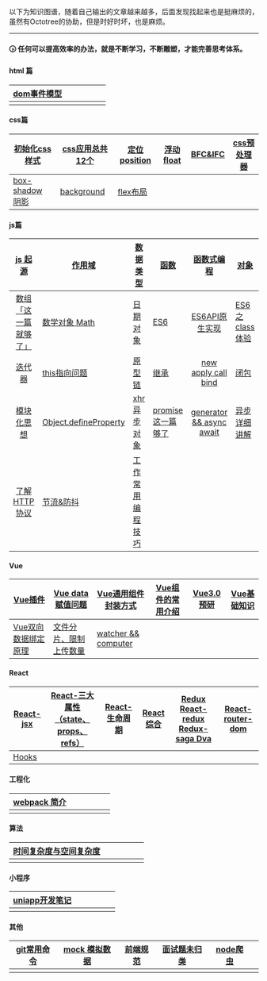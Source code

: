 以下为知识图谱，随着自己输出的文章越来越多，后面发现找起来也是挺麻烦的，虽然有Octotree的协助，但是时好时坏，也是麻烦。
- - -

#### 🕟  任何可以提高效率的办法，就是不断学习，不断雕塑，才能完善思考体系。

#### html 篇

|[dom事件模型](https://github.com/aatoe/technical-article/blob/master/2019%E5%B9%B4/10%E6%9C%88/%E4%BA%8B%E4%BB%B6%E6%A8%A1%E5%9E%8B.md)|      |      |      |      |      |
|:-|:-:|-:|--|--|--|
|                                                              ||||||

#### css篇

| [初始化css样式](https://github.com/aatoe/technical-article/blob/master/2019%E5%B9%B4/10%E6%9C%88/base.css) | [css应用总共12个](https://github.com/aatoe/technical-article/blob/master/2019%E5%B9%B4/10%E6%9C%88/%E5%85%B6%E4%BB%96%E7%9A%84%E4%B8%80%E4%BA%9Bcss%E5%B1%9E%E6%80%A7.md) | [定位position](https://github.com/aatoe/technical-article/blob/master/2019%E5%B9%B4/10%E6%9C%88/%E5%AE%9A%E4%BD%8Dposition.md) | [浮动float](https://github.com/aatoe/technical-article/blob/master/2019%E5%B9%B4/10%E6%9C%88/%E6%B5%AE%E5%8A%A8(float).md) | [BFC&IFC](https://github.com/aatoe/technical-article/blob/master/2019%E5%B9%B4/11%E6%9C%88/BFC%26IFC.md) | [css预处理器](https://github.com/aatoe/technical-article/blob/master/2020%E5%B9%B4/3%E6%9C%88/css%E9%A2%84%E5%A4%84%E7%90%86%E5%99%A8.md) |
| ------------------------------------------------------------ | ------------------------------------------------------------ | ------------------------------------------------------------ | ------------------------------------------------------------ | ------------------------------------------------------------ | ------------------------------------------------------------ |
| [box-shadow 阴影](https://github.com/aatoe/technical-article/blob/master/2020%E5%B9%B4/9%E6%9C%88/box-shadow.md) | [background](https://github.com/aatoe/technical-article/blob/master/2020%E5%B9%B4/9%E6%9C%88/background.md) | [flex布局](https://github.com/aatoe/technical-article/blob/master/2020%E5%B9%B4/9%E6%9C%88/flex%E5%B8%83%E5%B1%80.md) |                                                              |                                                              |                                                              |

#### js篇

| [js 起源](https://github.com/aatoe/technical-article/blob/master/2019%E5%B9%B4/8%E6%9C%88/%E5%9B%9E%E9%A1%BEJS%E5%8E%86%E5%8F%B2.md) | [作用域](https://github.com/aatoe/technical-article/blob/master/2020%E5%B9%B4/8%E6%9C%88/%E9%87%8D%E6%96%B0%E8%AE%A4%E8%AF%86%E4%BD%9C%E7%94%A8%E5%9F%9F.md) | [数据类型](https://github.com/aatoe/technical-article/blob/master/2021%E5%B9%B4/1%E6%9C%88/%E6%95%B0%E6%8D%AE%E7%B1%BB%E5%9E%8B.md) | [函数](https://github.com/aatoe/technical-article/blob/master/2020%E5%B9%B4/7%E6%9C%88/%E9%87%8D%E6%96%B0%E7%90%86%E8%A7%A3%E5%87%BD%E6%95%B0.md) | [函数式编程](https://github.com/aatoe/technical-article/blob/master/2019%E5%B9%B4/11%E6%9C%88/arguments%26%E5%87%BD%E6%95%B0%E5%BC%8F%E7%BC%96%E7%A8%8B.md) | [对象](https://github.com/aatoe/technical-article/blob/master/2020%E5%B9%B4/7%E6%9C%88/%E9%87%8D%E6%96%B0%E8%AE%A4%E8%AF%86%E5%AF%B9%E8%B1%A1.md) |
| :----------------------------------------------------------: | ------------------------------------------------------------ | ------------------------------------------------------------ | ------------------------------------------------------------ | :----------------------------------------------------------: | ------------------------------------------------------------ |
| [数组「这一篇就够了」](https://github.com/aatoe/technical-article/blob/master/2021%E5%B9%B4/2%E6%9C%88/%E6%95%B0%E7%BB%84%E3%80%8C%E8%BF%99%E4%B8%80%E7%AF%87%E5%B0%B1%E5%A4%9F%E4%BA%86%E3%80%8D.md) | [数学对象 Math](https://github.com/aatoe/technical-article/blob/master/2019%E5%B9%B4/11%E6%9C%88/%E6%95%B0%E5%AD%A6%E5%AF%B9%E8%B1%A1.md) | [日期对象](https://github.com/aatoe/technical-article/blob/master/2019%E5%B9%B4/11%E6%9C%88/%E6%97%A5%E6%9C%9F%E5%AF%B9%E8%B1%A1.md) | [ES6](https://github.com/aatoe/technical-article/blob/master/2019%E5%B9%B4/10%E6%9C%88/es6.md) | [ES6API原生实现](https://github.com/aatoe/technical-article/blob/master/2019%E5%B9%B4/12%E6%9C%88/ES6%E8%AF%AD%E6%B3%95%E5%8E%9F%E7%94%9F%E5%AE%9E%E7%8E%B0.md) | [ES6之class体验](https://github.com/aatoe/technical-article/blob/master/2019%E5%B9%B4/11%E6%9C%88/%E7%B1%BBclass.md) |
| [迭代器](https://github.com/aatoe/technical-article/blob/master/2020%E5%B9%B4/1%E6%9C%88/%E8%BF%AD%E4%BB%A3%E5%99%A8.md) | [this指向问题](https://github.com/aatoe/technical-article/blob/master/2020%E5%B9%B4/2%E6%9C%88/%E5%8E%9F%E7%94%9F%E5%AE%9E%E7%8E%B0%E6%98%BE%E7%A4%BA%E7%BB%91%E5%AE%9Athis.md) | [原型链](https://github.com/aatoe/technical-article/blob/master/2020%E5%B9%B4/7%E6%9C%88/%E9%87%8D%E6%96%B0%E8%AE%A4%E8%AF%86%E5%8E%9F%E5%9E%8B.md) | [继承](https://github.com/aatoe/technical-article/blob/master/2021%E5%B9%B4/2%E6%9C%88/%E7%BB%A7%E6%89%BF.md) | [new apply call bind](https://github.com/aatoe/technical-article/blob/master/2021%E5%B9%B4/2%E6%9C%88/new%E3%80%81apply%E3%80%81call%E3%80%81bind.md) | [闭包](https://github.com/aatoe/technical-article/blob/master/2021%E5%B9%B4/2%E6%9C%88/%E9%97%AD%E5%8C%85.md) |
| [模块化思想](https://github.com/aatoe/technical-article/blob/master/2019%E5%B9%B4/8%E6%9C%88/%E5%89%8D%E7%AB%AF%E4%B9%8B%E6%A8%A1%E5%9D%97%E5%8C%96.md) | [Object.defineProperty](https://github.com/aatoe/technical-article/blob/master/2020%E5%B9%B4/6%E6%9C%88/Object.defineProperty.md) | [xhr异步对象](https://github.com/aatoe/technical-article/blob/master/2019%E5%B9%B4/11%E6%9C%88/%E5%BC%82%E6%AD%A5%E5%AF%B9%E8%B1%A1XMLHttpRequest.md) | [promise这一篇够了](https://github.com/aatoe/technical-article/blob/master/2020%E5%B9%B4/10%E6%9C%88/promise.md) | [generator && async await](https://github.com/aatoe/technical-article/blob/master/2020%E5%B9%B4/11%E6%9C%88/%E7%94%9F%E6%88%90%E5%99%A8%20&%20async%20await.md) | [异步详细讲解](https://github.com/aatoe/technical-article/blob/master/2019%E5%B9%B4/8%E6%9C%88/%E5%85%B3%E4%BA%8E%E5%BC%82%E6%AD%A5%E7%9A%84%E9%97%AE%E9%A2%98.md) |
| [了解HTTP协议](https://github.com/aatoe/technical-article/blob/master/2019%E5%B9%B4/12%E6%9C%88/http%E5%8F%91%E5%B1%95%E5%8E%86%E7%A8%8B.md) | [节流&防抖](https://github.com/aatoe/technical-article/blob/master/2020%E5%B9%B4/7%E6%9C%88/%E8%8A%82%E6%B5%81%E9%98%B2%E6%8A%96.md) | [工作常用编程技巧](https://github.com/aatoe/technical-article/blob/master/2020%E5%B9%B4/7%E6%9C%88/%E5%B8%B8%E7%94%A8%E7%BC%96%E7%A8%8B%E6%8A%80%E5%B7%A7.md) |                                                              |                                                              |                                                              |

#### Vue

| [Vue插件](https://github.com/aatoe/technical-article/blob/master/2019%E5%B9%B4/11%E6%9C%88/vue%E6%8F%92%E4%BB%B6.md) | [Vue data赋值问题](https://github.com/aatoe/technical-article/blob/master/2020%E5%B9%B4/1%E6%9C%88/vue%E6%95%B0%E7%BB%84%E8%B5%8B%E5%80%BC%E9%97%AE%E9%A2%98.md) | [Vue通用组件封装方式](https://github.com/aatoe/technical-article/blob/master/2020%E5%B9%B4/4%E6%9C%88/Alert) | [Vue组件的常用介绍](https://github.com/aatoe/technical-article/blob/master/2020%E5%B9%B4/4%E6%9C%88/%E7%BB%84%E4%BB%B6.md) | [Vue3.0预研](https://github.com/aatoe/technical-article/blob/master/2020%E5%B9%B4/5%E6%9C%88/Vue3.0%E9%A2%84%E7%A0%94.md) | [Vue基础知识](https://github.com/aatoe/technical-article/blob/master/2020%E5%B9%B4/10%E6%9C%88/vue%E9%97%AE%E7%AD%94%E9%A2%98.md) |
| ------------------------------------------------------------ | ------------------------------------------------------------ | ------------------------------------------------------------ | ------------------------------------------------------------ | ------------------------------------------------------------ | ------------------------------------------------------------ |
| [Vue双向数据绑定原理](https://github.com/aatoe/technical-article/blob/master/2020%E5%B9%B4/12%E6%9C%88/%E5%8F%8C%E5%90%91%E6%95%B0%E6%8D%AE%E7%BB%91%E5%AE%9A.md) | [文件分片、限制上传数量](https://github.com/aatoe/technical-article/blob/master/2021%E5%B9%B4/1%E6%9C%88/%E6%96%87%E4%BB%B6%E4%B8%8A%E4%BC%A0%E5%A4%84%E7%90%86.md) | [watcher && computer](https://github.com/aatoe/technical-article/blob/master/2021%E5%B9%B4/1%E6%9C%88/watch%26%26computer.md) |                                                              |                                                              |                                                              |

#### React

| [**React-jsx**](https://gitee.com/juice-ice/technical-article/blob/master/2021%E5%B9%B4/3%E6%9C%88/react-jsx.md) | [React-三大属性（state、props、refs）](https://gitee.com/juice-ice/technical-article/blob/master/2021%E5%B9%B4/3%E6%9C%88/react-%E4%B8%89%E5%A4%A7%E5%B1%9E%E6%80%A7%EF%BC%88state%E3%80%81props%E3%80%81refs%EF%BC%89.md) | [React-生命周期](https://gitee.com/juice-ice/technical-article/blob/master/2021%E5%B9%B4/3%E6%9C%88/react-%E7%94%9F%E5%91%BD%E5%91%A8%E6%9C%9F.md) | [React综合](https://gitee.com/juice-ice/technical-article/blob/master/2021%E5%B9%B4/3%E6%9C%88/react-%E7%BB%BC%E5%90%88%20%E5%BE%85%E8%A1%A5%E5%85%85.md) | [Redux React-redux Redux-saga Dva](https://gitee.com/juice-ice/technical-article/blob/master/2021%E5%B9%B4/3%E6%9C%88/redux%20react-redux%20react-saga%20dva.md) | [React-router-dom](https://gitee.com/juice-ice/technical-article/blob/master/2021%E5%B9%B4/3%E6%9C%88/react-router.md) |
| ------------------------------------------------------------ | ------------------------------------------------------------ | ------------------------------------------------------------ | ------------------------------------------------------------ | ------------------------------------------------------------ | ------------------------------------------------------------ |
| [Hooks](https://gitee.com/juice-ice/technical-article/blob/master/2021%E5%B9%B4/3%E6%9C%88/Hooks.md) |                                                              |                                                              |                                                              |                                                              |                                                              |

#### 工程化

| [webpack 简介](https://github.com/aatoe/technical-article/blob/master/2019%E5%B9%B4/8%E6%9C%88/webpack%E4%BB%8E0%E5%88%B01.md) |      |      |      |      |      |
| ------------------------------------------------------------ | ---- | ---- | ---- | ---- | ---- |
|                                                              |      |      |      |      |      |

#### 算法

| [时间复杂度与空间复杂度](https://github.com/aatoe/technical-article/blob/master/2021%E5%B9%B4/2%E6%9C%88/%E6%97%B6%E9%97%B4%E5%A4%8D%E6%9D%82%E5%BA%A6%E4%B8%8E%E7%A9%BA%E9%97%B4%E5%A4%8D%E6%9D%82%E5%BA%A6.md) |      |      |      |      |      |
| ------------------------------------------------------------ | ---- | ---- | ---- | ---- | ---- |
|                                                              |      |      |      |      |      |



#### 小程序

| [uniapp开发笔记](https://github.com/aatoe/technical-article/blob/master/2021%E5%B9%B4/1%E6%9C%88/uniapp%E7%AC%94%E8%AE%B0.md) |      |      |      |      |      |
| ------------------------------------------------------------ | ---- | ---- | ---- | ---- | ---- |
|                                                              |      |      |      |      |      |

#### 其他

| [git常用命令](https://github.com/aatoe/technical-article/blob/master/2020%E5%B9%B4/4%E6%9C%88/Git%E5%B8%B8%E7%94%A8%E6%93%8D%E4%BD%9C.md) | [mock 模拟数据](https://github.com/aatoe/technical-article/blob/master/2020%E5%B9%B4/5%E6%9C%88/Mock(%E6%A8%A1%E6%8B%9F%E6%95%B0%E6%8D%AE).md) | [前端规范](https://github.com/aatoe/technical-article/blob/master/2020%E5%B9%B4/5%E6%9C%88/%E5%89%8D%E7%AB%AF%E8%A7%84%E8%8C%83.md) | [面试题未归类](https://github.com/aatoe/technical-article/blob/master/2020%E5%B9%B4/7%E6%9C%88/%E9%9D%A2%E8%AF%95%E9%A2%98.md) | [node爬虫](https://github.com/aatoe/technical-article/tree/master/2020%E5%B9%B4/8%E6%9C%88/nodeScrapy) |      |
| ------------------------------------------------------------ | ------------------------------------------------------------ | ------------------------------------------------------------ | ------------------------------------------------------------ | ------------------------------------------------------------ | ---- |
|                                                              |                                                              |                                                              |                                                              |                                                              |      |

